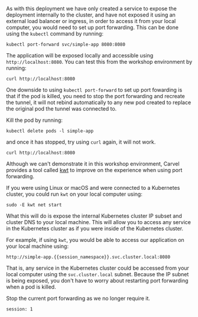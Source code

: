 As with this deployment we have only created a service to expose the deployment internally to the cluster, and have not exposed it using an external load balancer or ingress, in order to access it from your local computer, you would need to set up port forwarding. This can be done using the `kubectl` command by running:

```execute-1
kubectl port-forward svc/simple-app 8080:8080
```

The application will be exposed locally and accessible using `http://localhost:8080`. You can test this from the workshop environment by running:

```execute-2
curl http://localhost:8080
```

One downside to using `kubectl port-forward` to set up port fowarding is that if the pod is killed, you need to stop the port forwarding and recreate the tunnel, it will not rebind automatically to any new pod created to replace the original pod the tunnel was connected to.

Kill the pod by running:

```execute-2
kubectl delete pods -l simple-app
```

and once it has stopped, try using `curl` again, it will not work.

```execute-2
curl http://localhost:8080
```

Although we can't demonstrate it in this workshop environment, Carvel provides a tool called [kwt](https://github.com/k14s/kwt) to improve on the experience when using port forwarding.

If you were using Linux or macOS and were connected to a Kubernetes cluster, you could run `kwt` on your local computer using:

```
sudo -E kwt net start
```

What this will do is expose the internal Kubernetes cluster IP subset and cluster DNS to your local machine. This will allow you to access any service in the Kubernetes cluster as if you were inside of the Kubernetes cluster.

For example, if using `kwt`, you would be able to access our application on your local machine using:

```
http://simple-app.{{session_namespace}}.svc.cluster.local:8080
```

That is, any service in the Kubernetes cluster could be accessed from your local computer using the `svc.cluster.local` subnet. Because the IP subnet is being exposed, you don't have to worry about restarting port forwarding when a pod is killed. 

Stop the current port forwarding as we no longer require it.

```terminal:interrupt
session: 1
```
